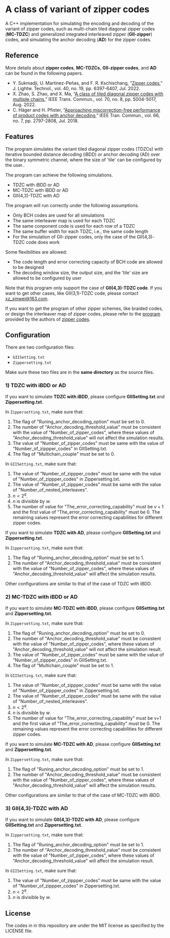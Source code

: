 # A class of variant of zipper codes
A C++ implementation for simulating the encoding and decoding of the variant of zipper codes, such as multi-chain tiled diagonal zipper codes (**MC-TDZC**) and generalized integrated interleaved zipper (**GII-zipper**) codes, and simulating the anchor decoding (**AD**) for the zipper codes.

## Reference
More details about **zipper codes**, **MC-TDZCs**, **GII-zipper codes**, and **AD** can be found in the following papers.
- Y. Sukmadji, U. Martínez-Peñas, and F. R. Kschischang, “[Zipper codes](https://ieeexplore.ieee.org/document/9843869),” J. Lightw. Technol., vol. 40, no. 19, pp. 6397-6407, Jul. 2022.
- X. Zhao, S. Zhao, and X. Ma, “[A class of tiled diagonal zipper codes with multiple chains](https://ieeexplore.ieee.org/document/9802520),” IEEE Trans. Commun., vol. 70, no. 8, pp. 5004-5017, Aug. 2022.
- C. Häger and H. Pfister, “[Approaching miscorrection-free performance of product codes with anchor decoding](https://ieeexplore.ieee.org/document/8316914),” IEEE Tran. Commun., vol. 66, no. 7, pp. 2797-2808, Jul. 2018.

## Features
The program simulates the variant tiled diagonal zipper codes (TDZCs) with iterative bounded distance decoding (iBDD) or anchor decoding (AD) over the binary symmetric channel,  where the size of 'tile' can be configured by the user..

The program can achieve the following simulations.
- TDZC with iBDD or AD
- MC-TDZC with iBDD or AD
- GII(4,3)-TDZC with AD

The program will run correctly under the following assumptions.
- Only BCH codes are used for all simulations
- The same interleaver map is used for each TDZC
- The same conponent code is used for each row of a TDZC
- The same buffer width for each TDZC, i.e., the same code length
- For the simulation of GII-zipper codes, only the case of the GII(4,3)-TDZC code does work

Some flexibilities are allowed:
- The code length and error correcting capacity of BCH code are allowed to be designed
- The decoding window size, the output size, and the 'tile' size are allowed to be configured by user

Note that this program only support the case of **GII(4,3)-TDZC code**. If you want to get other cases, like GII(3,1)-TDZC code, please contact xz_xinwei@163.com.

If you want to get the program of other zipper schemes, like braided codes, or design the interleaver map of zipper codes, please refer to the [program](https://www.comm.utoronto.ca/frank/ZipperSim/index.html) provided by the authors of [zipper codes](https://ieeexplore.ieee.org/document/9843869).

## Configuration
There are two configuration files: 
- `GIISetting.txt`
- `Zippersetting.txt`

Make sure these two files are in the **same directory** as the source files.

### 1) TDZC with iBDD or AD
If you want to simulate **TDZC with iBDD**, please configure **GIISetting.txt** and **Zippersetting.txt**.

In `Zippersetting.txt`, make sure that:
1. The flag of "Runing_anchor_decoding_option" must be set to 0.
2. The number of "Anchor_decoding_threshold_value" must be consistent with the value of "Number_of_zipper_codes", where these values of "Anchor_decoding_threshold_value" will not affect the simulation results.
3. The value of "Number_of_zipper_codes" must be same with the value of "Number_of_zippper_codes" in GIISetting.txt.
4. The flag of "Multichain_couple" must be set to 0.

In `GIISetting.txt`, make sure that:
1. The value of "Number_of_zippper_codes" must be same with the value of "Number_of_zippper_codes" in Zippersetting.txt.
2. The value of "Number_of_zippper_codes" must be same with the value of "Number_of_nested_interleaves".
3. $n < 2^q$.
4. $n$ is divisible by $w$.
5. The number of value for "The_error_correcting_capability" must be $v+1$ and the first value of "The_error_correcting_capability" must be 0. The remaining values represent the error correcting capabilities for different zipper codes.

If you want to simulate **TDZC with AD**, please configure **GIISetting.txt** and **Zippersetting.txt**.

In `Zippersetting.txt`, make sure that:
1. The flag of "Runing_anchor_decoding_option" must be set to 1.
2. The number of "Anchor_decoding_threshold_value" must be consistent with the value of "Number_of_zipper_codes", where these values of "Anchor_decoding_threshold_value" will affect the simulation results.

Other configurations are similar to that of the case of TDZC with iBDD.

### 2) MC-TDZC with iBDD or AD
If you want to simulate **MC-TDZC with iBDD**, please configure **GIISetting.txt** and **Zippersetting.txt**.

In `Zippersetting.txt`, make sure that:
1. The flag of "Runing_anchor_decoding_option" must be set to 0.
2. The number of "Anchor_decoding_threshold_value" must be consistent with the value of "Number_of_zipper_codes", where these values of "Anchor_decoding_threshold_value" will not affect the simulation result.
3. The value of "Number_of_zipper_codes" must be same with the value of "Number_of_zippper_codes" in GIISetting.txt.
4. The flag of "Multichain_couple" must be set to 1.

In `GIISetting.txt`, make sure that:
1. The value of "Number_of_zippper_codes" must be same with the value of "Number_of_zippper_codes" in Zippersetting.txt.
2. The value of "Number_of_zippper_codes" must be same with the value of "Number_of_nested_interleaves".
3. $n < 2^q$.
4. $n$ is divisible by $w$.
5. The number of value for "The_error_correcting_capability" must be v+1 and the first value of "The_error_correcting_capability" must be 0. The remaining values represent the error correcting capabilities for different zipper codes.

If you want to simulate **MC-TDZC with AD**, please configure **GIISetting.txt** and **Zippersetting.txt**.

In `Zippersetting.txt`, make sure that:
1. The flag of "Runing_anchor_decoding_option" must be set to 1.
2. The number of "Anchor_decoding_threshold_value" must be consistent with the value of "Number_of_zipper_codes", where these values of "Anchor_decoding_threshold_value" will affect the simulation results.

Other configurations are similar to that of the case of MC-TDZC with iBDD.

### 3) GII(4,3)-TDZC with AD
If you want to simulate **GII(4,3)-TDZC with AD**, please configure **GIISetting.txt** and **Zippersetting.txt**.

In `Zippersetting.txt`, make sure that:
1. The flag of "Runing_anchor_decoding_option" must be set to 1.
2. The number of "Anchor_decoding_threshold_value" must be consistent with the value of "Number_of_zipper_codes", where these values of "Anchor_decoding_threshold_value" will affect the simulation result.

In `GIISetting.txt`, make sure that:
1. The value of "Number_of_zippper_codes" must be same with the value of "Number_of_zippper_codes" in Zippersetting.txt.
2. $n < 2^q$.
3. $n$ is divisible by $w$.

## License
The codes in in this repository are under the MIT license as specified by the LICENSE file.
